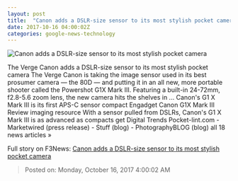 ```yaml
---
layout: post
title:  "Canon adds a DSLR-size sensor to its most stylish pocket camera"
date: 2017-10-16 04:00:02Z
categories: google-news-technology
---
```


![Canon adds a DSLR-size sensor to its most stylish pocket camera](https://cdn.vox-cdn.com/thumbor/fwoYaiwbYcX82kLDjYYTCyl5d9I=/0x248:2084x1339/fit-in/1200x630/cdn.vox-cdn.com/uploads/chorus_asset/file/9466847/HR_G1X_MARKIII_BLACK_3Q_CL_copy.jpg)

The Verge Canon adds a DSLR-size sensor to its most stylish pocket camera The Verge Canon is taking the image sensor used in its best prosumer camera — the 80D — and putting it in an all new, more portable shooter called the Powershot G1X Mark III. Featuring a built-in 24-72mm, f2.8-5.6 zoom lens, the new camera hits the shelves in ... Canon's G1 X Mark III is its first APS-C sensor compact Engadget Canon G1X Mark III Review imaging resource With a sensor pulled from DSLRs, Canon's G1 X Mark III is as advanced as compacts get Digital Trends Pocket-lint.com - Marketwired (press release) - Stuff (blog) - PhotographyBLOG (blog) all 18 news articles »


Full story on F3News: [Canon adds a DSLR-size sensor to its most stylish pocket camera](http://www.f3nws.com/n/vkxXhB)

> Posted on: Monday, October 16, 2017 4:00:02 AM
